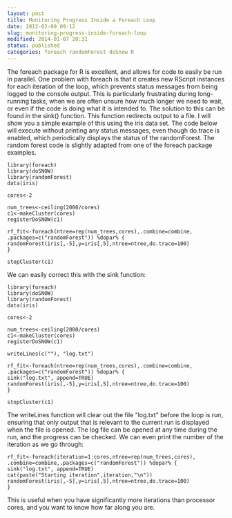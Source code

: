 ```yaml
---
layout: post
title: Monitoring Progress Inside a Foreach Loop
date: 2012-02-09 09:12
slug: monitoring-progress-inside-foreach-loop
modified: 2014-01-07 20:31
status: published
categories: foreach randomForest doSnow R
---
```


The foreach package for R is excellent, and allows for code to easily be run
in parallel. One problem with foreach is that it creates new RScript instances
for each iteration of the loop, which prevents status messages from being
logged to the console output. This is particularly frustrating during long-
running tasks, when we are often unsure how much longer we need to wait, or
even if the code is doing what it is intended to. The solution to this can be
found in the sink() function. This function redirects output to a file. I will
show you a simple example of this using the iris data set. The code below will
execute without printing any status messages, even though do.trace is enabled,
which periodically displays the status of the randomForest. The random forest
code is slightly adapted from one of the foreach package examples.

    
    
      
    library(foreach)  
    library(doSNOW)  
    library(randomForest)  
    data(iris)  
      
    cores<-2  
      
    num_trees<-ceiling(2000/cores)  
    c1<-makeCluster(cores)  
    registerDoSNOW(c1)  
      
    rf_fit<-foreach(ntree=rep(num_trees,cores),.combine=combine,  
    .packages=c("randomForest")) %dopar% {  
    randomForest(iris[,-5],y=iris[,5],ntree=ntree,do.trace=100)   
    }  
      
    stopCluster(c1)   
      
    

We can easily correct this with the sink function:

    
    
      
    library(foreach)  
    library(doSNOW)  
    library(randomForest)  
    data(iris)  
      
    cores<-2  
      
    num_trees<-ceiling(2000/cores)  
    c1<-makeCluster(cores)  
    registerDoSNOW(c1)  
      
    writeLines(c(""), "log.txt")  
      
    rf_fit<-foreach(ntree=rep(num_trees,cores),.combine=combine,  
    .packages=c("randomForest")) %dopar% {  
    sink("log.txt", append=TRUE)  
    randomForest(iris[,-5],y=iris[,5],ntree=ntree,do.trace=100)   
    }  
      
    stopCluster(c1)  
    

The writeLines function will clear out the file "log.txt" before the loop is
run, ensuring that only output that is relevant to the current run is
displayed when the file is opened. The log file can be opened at any time
during the run, and the progress can be checked. We can even print the number
of the iteration as we go through:

    
    
      
    rf_fit<-foreach(iteration=1:cores,ntree=rep(num_trees,cores),  
    .combine=combine,.packages=c("randomForest")) %dopar% {  
    sink("log.txt", append=TRUE)  
    cat(paste("Starting iteration",iteration,"\n"))  
    randomForest(iris[,-5],y=iris[,5],ntree=ntree,do.trace=100)   
    }  
    

This is useful when you have significantly more iterations than processor
cores, and you want to know how far along you are.